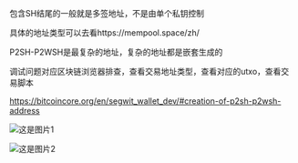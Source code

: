 包含SH结尾的一般就是多签地址，不是由单个私钥控制

具体的地址类型可以去看https://mempool.space/zh/

P2SH-P2WSH是最复杂的地址，复杂的地址都是嵌套生成的

调试问题对应区块链浏览器排查，查看交易地址类型，查看对应的utxo，查看交易脚本

https://bitcoincore.org/en/segwit_wallet_dev/#creation-of-p2sh-p2wsh-address



![这是图片1](./1.jpg")



![这是图片2](./2.jpg")